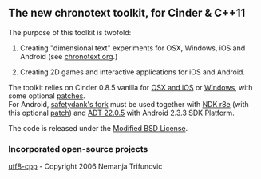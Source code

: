 ## The new chronotext toolkit, for Cinder & C++11

The purpose of this toolkit is twofold:  

1. Creating "dimensional text" experiments for OSX, Windows, iOS and Android (see [chronotext.org](http://chronotext.org).)  

2. Creating 2D games and interactive applications for iOS and Android.  

The toolkit relies on Cinder 0.8.5 vanilla for [OSX and iOS](http://libcinder.org/releases/cinder_0.8.5_mac.zip) or [Windows](http://libcinder.org/releases/cinder_0.8.5_vc2012.zip), with some optional [patches](https://github.com/arielm/patches).  
For Android, [safetydank's fork](https://github.com/safetydank/Cinder/tree/android-dev/android) must be used together with [NDK r8e](http://dl.google.com/android/ndk/android-ndk-r8e-darwin-x86_64.tar.bz2) (with this optional [patch](http://www.appcelerator.com/blog/2013/03/correcting-a-bug-in-the-latest-google-ndk-r8e)) and [ADT 22.0.5](http://dl.google.com/android/adt/adt-bundle-mac-x86_64-20130729.zip) with Android 2.3.3 SDK Platform.

The code is released under the [Modified BSD License](https://github.com/arielm/chronotext-blocks-base/blob/master/LICENSE.md).  

### Incorporated open-source projects
[utf8-cpp](http://utfcpp.sourceforge.net) - Copyright 2006 Nemanja Trifunovic
